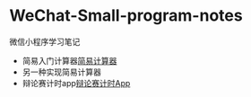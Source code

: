 # WeChat-Small-program-notes

微信小程序学习笔记

* 简易入门计算器[简易计算器](01calculate/README.md)
* 另一种实现简易计算器
* 辩论赛计时app[辩论赛计时App](03bianlunsaitimerapp/readme.md)

